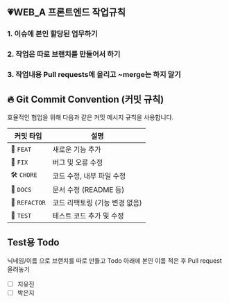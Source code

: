 ## 💗WEB_A 프론트엔드 작업규칙

### 1. 이슈에 본인 할당된 업무하기

### 2. 작업은 따로 브랜치를 만들어서 하기

### 3. 작업내용 Pull requests에 올리고 ~merge는 하지 말기

## 🔥 Git Commit Convention (커밋 규칙)  
효율적인 협업을 위해 다음과 같은 커밋 메시지 규칙을 사용합니다.  

| 커밋 타입 | 설명 |
|-----------|------------------------------------------------|
| 🎉 `FEAT` | 새로운 기능 추가 |
| 🐛 `FIX` | 버그 및 오류 수정 |
| 🛠 `CHORE` | 코드 수정, 내부 파일 수정 |
| 📝 `DOCS` | 문서 수정 (README 등) |
| 🔄 `REFACTOR` | 코드 리팩토링 (기능 변경 없음) |
| 🧪 `TEST` | 테스트 코드 추가 및 수정 |

## Test용 Todo

닉네임/이름 으로 브랜치를 따로 만들고 Todo 아래에 본인 이름 적은 후 Pull request 올려놓기

- [ ] 지유진
- [ ] 박은지
